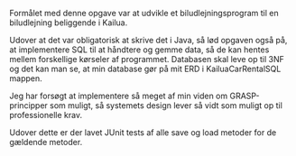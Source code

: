Formålet med denne opgave var at udvikle et biludlejningsprogram 
til en biludlejning beliggende i Kailua.

Udover at det var obligatorisk at skrive det i Java, så lød opgaven også på, 
at implementere SQL til at håndtere og gemme data, 
så de kan hentes mellem forskellige kørseler af programmet. Databasen skal leve
op til 3NF og det kan man se, at min database gør på mit ERD i KailuaCarRentalSQL mappen.

Jeg har forsøgt at implementere så meget af min viden om GRASP-principper som muligt, 
så systemets design lever så vidt som muligt op til professionelle krav.

Udover dette er der lavet JUnit tests af alle save og load metoder for de gældende metoder.



